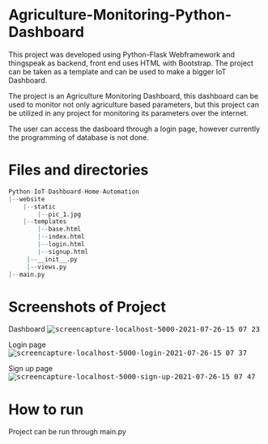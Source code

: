 # Agriculture-Monitoring-Python-Dashboard

This project was developed using Python-Flask Webframework and thingspeak as backend, front end uses HTML with Bootstrap. The project can be taken as a template and can be used to make a bigger IoT Dashboard. 

The project is an Agriculture Monitoring Dashboard, this dashboard can be used to monitor not only agriculture based parameters, but this project can be utilized in any project for monitoring its parameters over the internet.

The user can access the dasboard through a login page, however currently the programming of database is not done. 

# Files and directories

``` r
Python-IoT-Dashboard-Home-Automation
|--website
    |--static
        |--pic_1.jpg
    |--templates
        |--base.html
        |--index.html
        |--login.html
        |--signup.html
     |--__init__.py
     |--views.py
|--main.py
```

# Screenshots of Project

Dashboard
<kbd>![screencapture-localhost-5000-2021-07-26-15_07_23](https://user-images.githubusercontent.com/34818652/126972927-82981d16-e0e0-4e1d-83eb-6fa28f3e47f0.png)</kbd>

Login page
<kbd>![screencapture-localhost-5000-login-2021-07-26-15_07_37](https://user-images.githubusercontent.com/34818652/126972971-ab9589c7-7296-4aa6-a2b3-d3f880aed35f.png)</kbd>

Sign up page
<kbd>![screencapture-localhost-5000-sign-up-2021-07-26-15_07_47](https://user-images.githubusercontent.com/34818652/126973004-310f28f1-3ac4-429c-b935-19f56c4c5781.png)</kbd>


# How to run
Project can be run through main.py

